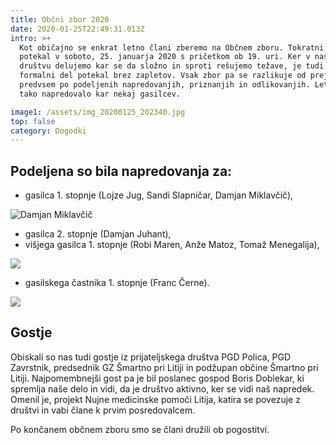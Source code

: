 ```yaml
---
title: Občni zbor 2020
date: 2020-01-25T22:49:31.013Z
intro: >+
  Kot običajno se enkrat letno člani zberemo na Občnem zboru. Tokratni je
  potekal v soboto, 25. januarja 2020 s pričetkom ob 19. uri. Ker v našem
  društvu delujemo kar se da složno in sproti rešujemo težave, je tudi tokratni
  formalni del potekal brez zapletov. Vsak zbor pa se razlikuje od prejšnjega
  predvsem po podeljenih napredovanjih, priznanjih in odlikovanjih. Letos je
  tako napredovalo kar nekaj gasilcev. 

image1: /assets/img_20200125_202340.jpg
top: false
category: Dogodki
---
```

## Podeljena so bila napredovanja za:

* gasilca 1. stopnje (Lojze Jug, Sandi Slapničar, Damjan Miklavčič),

![](/assets/img_20200125_200532.jpg "Damjan Miklavčič")

* gasilca 2. stopnje (Damjan Juhant),
* višjega gasilca 1. stopnje (Robi Maren, Anže Matoz, Tomaž Menegalija),

![](/assets/img_20200125_200616.jpg)

* gasilskega častnika 1. stopnje (Franc Černe). 

![](/assets/img_20200125_200714.jpg)

## Gostje

Obiskali so nas tudi gostje iz prijateljskega društva PGD Polica, PGD Zavrstnik, predsednik GZ Šmartno pri Litiji in podžupan občine Šmartno pri Litiji. Najpomembnejši gost pa je bil poslanec gospod Boris Doblekar, ki spremlja naše delo in vidi, da je društvo aktivno, ker se vidi naš napredek. Omenil je, projekt Nujne medicinske pomoči Litija, katira se povezuje z društvi in vabi člane k prvim posredovalcem.

Po končanem občnem zboru smo se člani družili ob pogostitvi.
